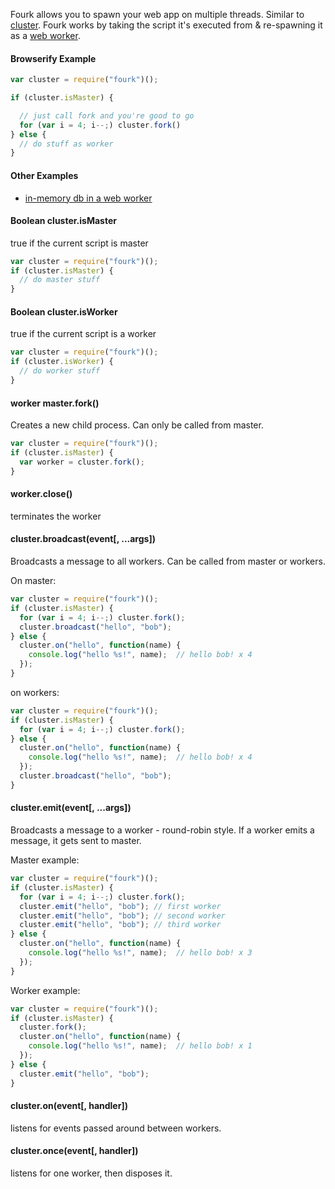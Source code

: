 Fourk allows you to spawn your web app on multiple threads. Similar to [cluster](https://nodejs.org/api/cluster.html).
Fourk works by taking the script it's executed from & re-spawning it as a [web worker](https://developer.mozilla.org/en-US/docs/Web/API/Web_Workers_API/Using_web_workers).

#### Browserify Example

```javascript
var cluster = require("fourk")();

if (cluster.isMaster) {

  // just call fork and you're good to go
  for (var i = 4; i--;) cluster.fork()
} else {
  // do stuff as worker
}
```

#### Other Examples

- [in-memory db in a web worker](https://github.com/mojo-js/crudlet.js/tree/master/examples/web-workers)

#### Boolean cluster.isMaster

true if the current script is master

```javascript
var cluster = require("fourk")();
if (cluster.isMaster) {
  // do master stuff
}
```

#### Boolean cluster.isWorker

true if the current script is a worker

```javascript
var cluster = require("fourk")();
if (cluster.isWorker) {
  // do worker stuff
}
```

#### worker master.fork()

Creates a new child process. Can only be called from master.

```javascript
var cluster = require("fourk")();
if (cluster.isMaster) {
  var worker = cluster.fork();
}
```

#### worker.close()

terminates the worker

#### cluster.broadcast(event[, ...args])

Broadcasts a message to all workers. Can be called from master or workers.

On master:

```javascript
var cluster = require("fourk")();
if (cluster.isMaster) {
  for (var i = 4; i--;) cluster.fork();
  cluster.broadcast("hello", "bob");
} else {
  cluster.on("hello", function(name) {
    console.log("hello %s!", name);  // hello bob! x 4
  });
}
```

on workers:

```javascript
var cluster = require("fourk")();
if (cluster.isMaster) {
  for (var i = 4; i--;) cluster.fork();
} else {
  cluster.on("hello", function(name) {
    console.log("hello %s!", name);  // hello bob! x 4
  });
  cluster.broadcast("hello", "bob");
}
```


#### cluster.emit(event[, ...args])

Broadcasts a message to a worker - round-robin style. If a worker emits a message, it gets sent
to master.

Master example:

```javascript
var cluster = require("fourk")();
if (cluster.isMaster) {
  for (var i = 4; i--;) cluster.fork();
  cluster.emit("hello", "bob"); // first worker
  cluster.emit("hello", "bob"); // second worker
  cluster.emit("hello", "bob"); // third worker
} else {
  cluster.on("hello", function(name) {
    console.log("hello %s!", name);  // hello bob! x 3
  });
}
```

Worker example:

```javascript
var cluster = require("fourk")();
if (cluster.isMaster) {
  cluster.fork();
  cluster.on("hello", function(name) {
    console.log("hello %s!", name);  // hello bob! x 1
  });
} else {
  cluster.emit("hello", "bob");
}
```


#### cluster.on(event[, handler])

listens for events passed around between workers.

#### cluster.once(event[, handler])

listens for one worker, then disposes it.
